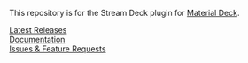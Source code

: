 This repository is for the Stream Deck plugin for <a href="https://github.com/CDeenen/MaterialDeck">Material Deck</a>.

<a href="https://github.com/CDeenen/MaterialDeck_SD/releases">Latest Releases</a><br>
<a href="https://materialfoundry.github.io/MaterialDeck/">Documentation</a><br>
<a href="https://github.com/MaterialFoundry/MaterialDeck/issues">Issues & Feature Requests</a>